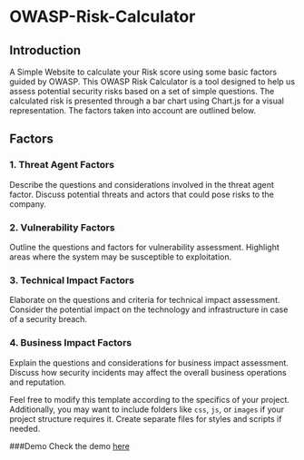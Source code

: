 # OWASP-Risk-Calculator

## Introduction
A Simple Website to calculate your Risk score using some basic factors guided by OWASP. 
This OWASP Risk Calculator is a tool designed to help us assess potential security risks based on a set of simple questions. The calculated risk is presented through a bar chart using Chart.js for a visual representation. The factors taken into account are outlined below.

## Factors

### 1. Threat Agent Factors

Describe the questions and considerations involved in the threat agent factor. Discuss potential threats and actors that could pose risks to the company.

### 2. Vulnerability Factors

Outline the questions and factors for vulnerability assessment. Highlight areas where the system may be susceptible to exploitation.

### 3. Technical Impact Factors

Elaborate on the questions and criteria for technical impact assessment. Consider the potential impact on the technology and infrastructure in case of a security breach.

### 4. Business Impact Factors

Explain the questions and considerations for business impact assessment. Discuss how security incidents may affect the overall business operations and reputation.

Feel free to modify this template according to the specifics of your project. Additionally, you may want to include folders like `css`, `js`, or `images` if your project structure requires it. Create separate files for styles and scripts if needed.

###Demo
Check the demo [here](https://khaleelsyed8.github.io/OWASP-Risk-Calculator/index)

